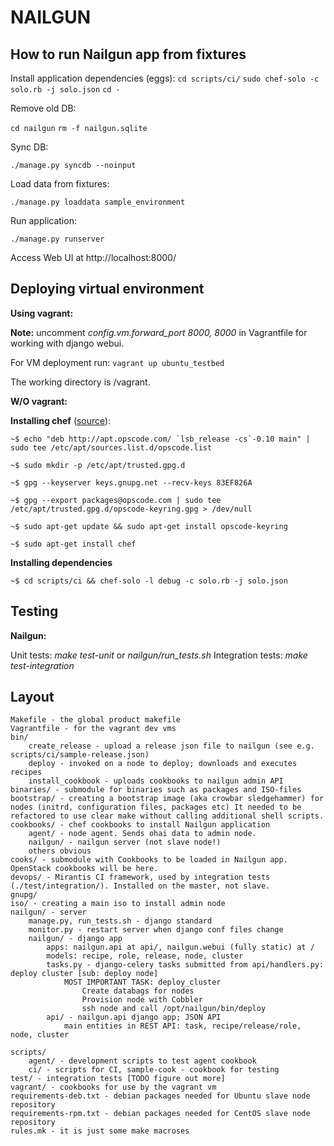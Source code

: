 NAILGUN
=======

How to run Nailgun app from fixtures
------------------------------------
Install application dependencies (eggs):
`cd scripts/ci/`
`sudo chef-solo -c solo.rb -j solo.json`
`cd -`

Remove old DB:

`cd nailgun`
`rm -f nailgun.sqlite`

Sync DB:

`./manage.py syncdb --noinput`

Load data from fixtures:

`./manage.py loaddata sample_environment`

Run application:

`./manage.py runserver`

Access Web UI at http://localhost:8000/


Deploying virtual environment
-----------------------------

**Using vagrant:**

**Note:** uncomment *config.vm.forward_port 8000, 8000* in Vagrantfile for working with django webui.

For VM deployment run:
`vagrant up ubuntu_testbed`

The working directory is /vagrant.

**W/O vagrant:**

**Installing chef** ([source](http://wiki.opscode.com/display/chef/Installing+Chef+Server+on+Debian+or+Ubuntu+using+Packages "Opscode Wiki")): 

``~$ echo "deb http://apt.opscode.com/ `lsb_release -cs`-0.10 main" | sudo tee /etc/apt/sources.list.d/opscode.list ``

``~$ sudo mkdir -p /etc/apt/trusted.gpg.d``

``~$ gpg --keyserver keys.gnupg.net --recv-keys 83EF826A``

``~$ gpg --export packages@opscode.com | sudo tee /etc/apt/trusted.gpg.d/opscode-keyring.gpg > /dev/null ``

``~$ sudo apt-get update && sudo apt-get install opscode-keyring ``

``~$ sudo apt-get install chef``

**Installing dependencies**

``~$ cd scripts/ci && chef-solo -l debug -c solo.rb -j solo.json ``

Testing
-------

**Nailgun:**

Unit tests: *make test-unit* or *nailgun/run_tests.sh*
Integration tests: *make test-integration*

Layout
------

    Makefile - the global product makefile
    Vagrantfile - for the vagrant dev vms
    bin/
        create_release - upload a release json file to nailgun (see e.g. scripts/ci/sample-release.json)
        deploy - invoked on a node to deploy; downloads and executes recipes
        install_cookbook - uploads cookbooks to nailgun admin API
    binaries/ - submodule for binaries such as packages and ISO-files
    bootstrap/ - creating a bootstrap image (aka crowbar sledgehammer) for nodes (initrd, configuration files, packages etc) It needed to be refactored to use clear make without calling additional shell scripts.
    cookbooks/ - chef cookbooks to install Nailgun application
        agent/ - node agent. Sends ohai data to admin node.
        nailgun/ - nailgun server (not slave node!)
        others obvious
    cooks/ - submodule with Cookbooks to be loaded in Nailgun app. OpenStack cookbooks will be here.
    devops/ - Mirantis CI framework, used by integration tests (./test/integration/). Installed on the master, not slave.
    gnupg/
    iso/ - creating a main iso to install admin node
    nailgun/ - server
        manage.py, run_tests.sh - django standard
        monitor.py - restart server when django conf files change
        nailgun/ - django app 
            apps: nailgun.api at api/, nailgun.webui (fully static) at /
            models: recipe, role, release, node, cluster
            tasks.py - django-celery tasks submitted from api/handlers.py: deploy cluster [sub: deploy node]
                MOST IMPORTANT TASK: deploy_cluster
                    Create databags for nodes
                    Provision node with Cobbler
                    ssh node and call /opt/nailgun/bin/deploy
            api/ - nailgun.api django app; JSON API
                main entities in REST API: task, recipe/release/role, node, cluster
                
    scripts/
        agent/ - development scripts to test agent cookbook
        ci/ - scripts for CI, sample-cook - cookbook for testing
    test/ - integration tests [TODO figure out more]
    vagrant/ - cookbooks for use by the vagrant vm
    requirements-deb.txt - debian packages needed for Ubuntu slave node repository
    requirements-rpm.txt - debian packages needed for CentOS slave node repository
    rules.mk - it is just some make macroses

